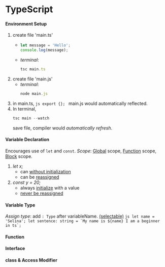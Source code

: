# TypeScript

#### Environment Setup
1. create file 'main.ts'
    -   ```js
        let message = 'Hello';
        console.log(message);
        ```
    - <em>terminal</em>: 
        ```js
        tsc main.ts
        ```
2. create file 'main.js'
    - <em>terminal</em>: 
        ```js
        node main.js    
        ```
3. in main.ts, 
        ```js
        export {};
        ```
        main.js would automatically reflected.
4. In terminal, 
    ```js
    tsc main --watch
    ```
    save file, compiler would <em>automatically refresh</em>.

#### Variable Declaration
Encourages use of ```let``` and ```const```.
<em>Scope</em>: <u>Global</u> scope, <u>Function</u> scope, <u>Block</u> scope.

1. <em>let x;</em>
    - can <u>without initialization</u>
    - can be <u>reassigned</u>
2. <em>const y = 20;</em>
    - always <u>initialize</u> with a value
    - <u>never be reassigned</u>

#### Variable Type
<em>Assign type</em>: add ```: Type``` after variableName. <u>(selectable)</u>
    ```js
    let name = 'Selina';
    let sentence: string = `My name is ${name}
    I am a beginner in ts`;
    ```

#### Function

#### Interface

#### class & Access Modifier